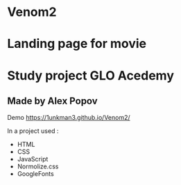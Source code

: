 # Venom2
# Landing page for movie
# Study project GLO Acedemy
## Made by Alex Popov

Demo https://1unkman3.github.io/Venom2/

In a project used :
- HTML
- CSS
- JavaScript
- Normolize.css
- GoogleFonts
